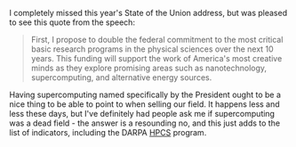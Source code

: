 <!--
.. title: State of the Union
.. date: 2006/02/01 04:53
.. slug: state-of-the-union
.. link:
.. description:
.. tags: grad-school, HPC, research
-->


I completely missed this year's State of the Union address, but was pleased to see this quote from the speech:

> First, I propose to double the federal commitment to the most critical basic research programs in the physical sciences over the next 10 years. This funding will support the work of America's most creative minds as they explore promising areas such as nanotechnology, supercomputing, and alternative energy sources.

Having supercomputing named specifically by the President ought to be a nice thing to be able to point to when selling our field. It happens less and less these days, but I've definitely had people ask me if supercomputing was a dead field - the answer is a resounding no, and this just adds to the list of indicators, including the DARPA [HPCS](http://www.darpa.mil/ipto/programs/hpcs/) program.
